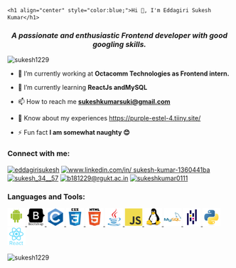<html lang="en">
<head>
    <title>Sukesh</title>
</head>
<body>
    
    <h1 align="center" style="color:blue;">Hi 👋, I'm Eddagiri Sukesh Kumar</h1>
<h3 align="center"><i>A passionate and enthusiastic Frontend developer with good googling skills.</i></h3>

<p align="left"> <img src="https://komarev.com/ghpvc/?username=sukesh1229&label=Profile%20views&color=0e75b6&style=flat" alt="sukesh1229" /> </p>

- 🔭 I’m currently working at **Octacomm Technologies as Frontend intern.**<br>

- 🌱 I’m currently learning **ReactJs andMySQL**<br>

- 📫 How to reach me **sukeshkumarsuki@gmail.com**<br>

- 📄 Know about my experiences https://purple-estel-4.tiiny.site/<br>

- ⚡ Fun fact **I am somewhat naughty 😊**

<h3 align="left">Connect with me:</h3>
<p align="left">
<a href="https://twitter.com/eddagirisukesh" target="blank"><img align="center" src="https://raw.githubusercontent.com/rahuldkjain/github-profile-readme-generator/master/src/images/icons/Social/twitter.svg" alt="eddagirisukesh" height="30" width="40" /></a>
<a href="https://linkedin.com/in/www.linkedin.com/in/ sukesh-kumar-1360441ba" target="blank"><img align="center" src="https://raw.githubusercontent.com/rahuldkjain/github-profile-readme-generator/master/src/images/icons/Social/linked-in-alt.svg" alt="www.linkedin.com/in/ sukesh-kumar-1360441ba" height="30" width="40" /></a>
<a href="https://instagram.com/sukesh_34__57" target="blank"><img align="center" src="https://raw.githubusercontent.com/rahuldkjain/github-profile-readme-generator/master/src/images/icons/Social/instagram.svg" alt="sukesh_34__57" height="30" width="40" /></a>
<a href="https://www.codechef.com/users/b181229@rgukt.ac.in" target="blank"><img align="center" src="https://cdn.jsdelivr.net/npm/simple-icons@3.1.0/icons/codechef.svg" alt="b181229@rgukt.ac.in" height="30" width="40" /></a>
<a href="https://auth.geeksforgeeks.org/user/sukeshkumar0111" target="blank"><img align="center" src="https://raw.githubusercontent.com/rahuldkjain/github-profile-readme-generator/master/src/images/icons/Social/geeks-for-geeks.svg" alt="sukeshkumar0111" height="30" width="40" /></a>
</p>

<h3 align="left">Languages and Tools:</h3>
<p align="left"> <a href="https://developer.android.com" target="_blank" rel="noreferrer"> <img src="https://raw.githubusercontent.com/devicons/devicon/master/icons/android/android-original-wordmark.svg" alt="android" width="40" height="40"/> </a> <a href="https://getbootstrap.com" target="_blank" rel="noreferrer"> <img src="https://raw.githubusercontent.com/devicons/devicon/master/icons/bootstrap/bootstrap-plain-wordmark.svg" alt="bootstrap" width="40" height="40"/> </a> <a href="https://www.cprogramming.com/" target="_blank" rel="noreferrer"> <img src="https://raw.githubusercontent.com/devicons/devicon/master/icons/c/c-original.svg" alt="c" width="40" height="40"/> </a> <a href="https://www.w3schools.com/css/" target="_blank" rel="noreferrer"> <img src="https://raw.githubusercontent.com/devicons/devicon/master/icons/css3/css3-original-wordmark.svg" alt="css3" width="40" height="40"/> </a> <a href="https://www.w3.org/html/" target="_blank" rel="noreferrer"> <img src="https://raw.githubusercontent.com/devicons/devicon/master/icons/html5/html5-original-wordmark.svg" alt="html5" width="40" height="40"/> </a> <a href="https://www.java.com" target="_blank" rel="noreferrer"> <img src="https://raw.githubusercontent.com/devicons/devicon/master/icons/java/java-original.svg" alt="java" width="40" height="40"/> </a> <a href="https://developer.mozilla.org/en-US/docs/Web/JavaScript" target="_blank" rel="noreferrer"> <img src="https://raw.githubusercontent.com/devicons/devicon/master/icons/javascript/javascript-original.svg" alt="javascript" width="40" height="40"/> </a> <a href="https://www.linux.org/" target="_blank" rel="noreferrer"> <img src="https://raw.githubusercontent.com/devicons/devicon/master/icons/linux/linux-original.svg" alt="linux" width="40" height="40"/> </a> <a href="https://www.mysql.com/" target="_blank" rel="noreferrer"> <img src="https://raw.githubusercontent.com/devicons/devicon/master/icons/mysql/mysql-original-wordmark.svg" alt="mysql" width="40" height="40"/> </a> <a href="https://pandas.pydata.org/" target="_blank" rel="noreferrer"> <img src="https://raw.githubusercontent.com/devicons/devicon/2ae2a900d2f041da66e950e4d48052658d850630/icons/pandas/pandas-original.svg" alt="pandas" width="40" height="40"/> </a> <a href="https://www.python.org" target="_blank" rel="noreferrer"> <img src="https://raw.githubusercontent.com/devicons/devicon/master/icons/python/python-original.svg" alt="python" width="40" height="40"/> </a> <a href="https://reactjs.org/" target="_blank" rel="noreferrer"> <img src="https://raw.githubusercontent.com/devicons/devicon/master/icons/react/react-original-wordmark.svg" alt="react" width="40" height="40"/> </a> </p>

<p><img align="center" src="https://github-readme-stats.vercel.app/api/top-langs?username=sukesh1229&show_icons=true&locale=en&layout=compact" alt="sukesh1229" /></p>


</body>
</html>

